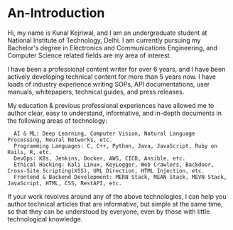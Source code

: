# An-Introduction

Hi, my name is Kunal Kejriwal, and I am an undergraduate student at National Institute of Technology, Delhi. I am currently pursuing my Bachelor's degree in Electronics and Communications Engineering, and Computer Science related fields are my area of interest. 

I have been a professional content writer for over 6 years, and I have been actively developing technical content for more than 5 years now. I have loads of industry experience writing SOPs, API documentations, user manuals, whitepapers, technical guides, and press releases. 

My education & previous professional experiences have allowed me to author clear, easy to understand, informative, and in-depth documents in the following areas of technology: 
    
      AI & ML: Deep Learning, Computer Vision, Natural Language Processing, Neural Networks, etc. 
      Programming Languages: C, C++, Python, Java, JavaScript, Ruby on Rails, R, etc. 
      DevOps: K8s, Jenkins, Docker, AWS, CICD, Ansible, etc. 
      Ethical Hacking: Kali Linux, KeyLogger, Web Crawlers, Backdoor, Cross-Site Scripting(XSS), URL Direction, HTML Injection, etc. 
      Frontend & Backend Development: MERN Stack, MEAN Stack, MEVN Stack, JavaScript, HTML, CSS, RestAPI, etc. 

If your work revolves around any of the above technologies, I can help you author technical articles that are informative, but simple at the same time, so that they can be understood by everyone, even by those with little technological knowledge. 
